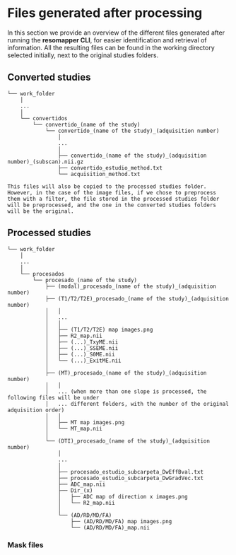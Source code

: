 # Files generated after processing

In this section we provide an overview of the different files generated after running the **resomapper CLI**, for easier identification and retrieval of information. All the resulting files can be found in the working directory selected initially, next to the original studies folders.

## Converted studies

```{code-block} c++
└── work_folder
    │
    ...
    │
    └── convertidos
        └── convertido_(name of the study)
            └── convertido_(name of the study)_(adquisition number)
                │
                ...
                │
                ├── convertido_(name of the study)_(adquisition number)_(subscan).nii.gz 
                ├── convertido_estudio_method.txt
                └── acquisition_method.txt
```

```{note}
This files will also be copied to the processed studies folder. However, in the case of the image files, if we chose to preprocess them with a filter, the file stored in the processed studies folder will be preprocessed, and the one in the converted studies folders will be the original.
```

## Processed studies

```{code-block} r
└── work_folder 
    │
    ...
    │
    └── procesados
        └── procesado_(name of the study)
            ├── (modal)_procesado_(name of the study)_(adquisition number)
            ├── (T1/T2/T2E)_procesado_(name of the study)_(adquisition number) 
            │   │
            │   ...
            │   │
            │   ├── (T1/T2/T2E) map images.png
            │   ├── R2_map.nii
            │   ├── (...)_TxyME.nii 
            │   ├── (...)_SSEME.nii 
            │   ├── (...)_S0ME.nii
            │   └── (...)_ExitME.nii
            │
            ├── (MT)_procesado_(name of the study)_(adquisition number)
            │   │
            │   ... (when more than one slope is processed, the following files will be under 
            │   ... different folders, with the number of the original adquisition order)
            │   │
            │   ├── MT map images.png
            │   └── MT_map.nii
            │
            └── (DTI)_procesado_(name of the study)_(adquisition number)
                │
                ...
                │
                ├── procesado_estudio_subcarpeta_DwEffBval.txt
                ├── procesado_estudio_subcarpeta_DwGradVec.txt
                ├── ADC_map.nii
                ├── Dir_(x)
                │   ├── ADC map of direction x images.png
                │   └── R2_map.nii
                │
                └── (AD/RD/MD/FA)
                    ├── (AD/RD/MD/FA) map images.png
                    └── (AD/RD/MD/FA)_map.nii
```

### Mask files
